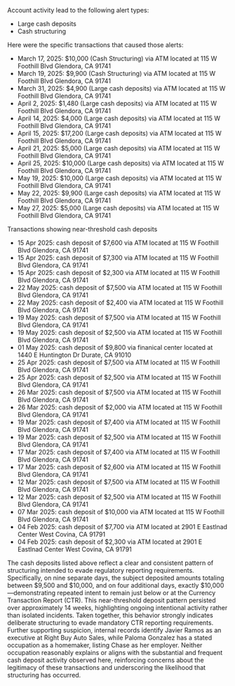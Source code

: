 Account activity lead to the following alert types:

- Large cash deposits
- Cash structuring

Here were the specific transactions that caused those alerts:

- March 17, 2025: $10,000 (Cash Structuring) via ATM located at 115 W Foothill Blvd Glendora, CA 91741
- March 19, 2025: $9,900 (Cash Structuring) via ATM located at 115 W Foothill Blvd Glendora, CA 91741
- March 31, 2025: $4,900 (Large cash deposits) via ATM located at 115 W Foothill Blvd Glendora, CA 91741
- April 2, 2025: $1,480 (Large cash deposits) via ATM located at 115 W Foothill Blvd Glendora, CA 91741
- April 14, 2025: $4,000 (Large cash deposits) via ATM located at 115 W Foothill Blvd Glendora, CA 91741
- April 15, 2025: $17,200 (Large cash deposits) via ATM located at 115 W Foothill Blvd Glendora, CA 91741
- April 21, 2025: $5,000 (Large cash deposits) via ATM located at 115 W Foothill Blvd Glendora, CA 91741
- April 25, 2025: $10,000 (Large cash deposits) via ATM located at 115 W Foothill Blvd Glendora, CA 91741
- May 19, 2025: $10,000 (Large cash deposits) via ATM located at 115 W Foothill Blvd Glendora, CA 91741
- May 22, 2025: $9,900 (Large cash deposits) via ATM located at 115 W Foothill Blvd Glendora, CA 91741
- May 27, 2025: $5,000 (Large cash deposits) via ATM located at 115 W Foothill Blvd Glendora, CA 91741



Transactions showing near-threshold cash deposits

- 15 Apr 2025: cash deposit of $7,600 via ATM located at 115 W Foothill Blvd Glendora, CA 91741
- 15 Apr 2025: cash deposit of $7,300 via ATM located at 115 W Foothill Blvd Glendora, CA 91741
- 15 Apr 2025: cash deposit of $2,300 via ATM located at 115 W Foothill Blvd Glendora, CA 91741
- 22 May 2025: cash deposit of $7,500 via ATM located at 115 W Foothill Blvd Glendora, CA 91741
- 22 May 2025: cash deposit of $2,400 via ATM located at 115 W Foothill Blvd Glendora, CA 91741
- 19 May 2025: cash deposit of $7,500 via ATM located at 115 W Foothill Blvd Glendora, CA 91741
- 19 May 2025: cash deposit of $2,500 via ATM located at 115 W Foothill Blvd Glendora, CA 91741
- 01 May 2025: cash deposit of $9,800 via finanical center located at 1440 E Huntington Dr Durate, CA 91010
- 25 Apr 2025: cash deposit of $7,500 via ATM located at 115 W Foothill Blvd Glendora, CA 91741
- 25 Apr 2025: cash deposit of $2,500 via ATM located at 115 W Foothill Blvd Glendora, CA 91741
- 26 Mar 2025: cash deposit of $7,500 via ATM located at 115 W Foothill Blvd Glendora, CA 91741
- 26 Mar 2025: cash deposit of $2,000 via ATM located at 115 W Foothill Blvd Glendora, CA 91741
- 19 Mar 2025: cash deposit of $7,400 via ATM located at 115 W Foothill Blvd Glendora, CA 91741
- 19 Mar 2025: cash deposit of $2,500 via ATM located at 115 W Foothill Blvd Glendora, CA 91741
- 17 Mar 2025: cash deposit of $7,400 via ATM located at 115 W Foothill Blvd Glendora, CA 91741
- 17 Mar 2025: cash deposit of $2,600 via ATM located at 115 W Foothill Blvd Glendora, CA 91741
- 12 Mar 2025: cash deposit of $7,500 via ATM located at 115 W Foothill Blvd Glendora, CA 91741
- 12 Mar 2025: cash deposit of $2,500 via ATM located at 115 W Foothill Blvd Glendora, CA 91741
- 07 Mar 2025: cash deposit of $10,000 via ATM located at 115 W Foothill Blvd Glendora, CA 91741
- 04 Feb 2025: cash deposit of $7,700 via ATM located at 2901 E Eastlnad Center West Covina, CA 91791
- 04 Feb 2025: cash deposit of $2,300 via ATM located at 2901 E Eastlnad Center West Covina, CA 91791



The cash deposits listed above reflect a clear and consistent pattern of structuring intended to evade regulatory reporting requirements. Specifically, on nine separate days, the subject deposited amounts totaling between $9,500 and $10,000, and on four additional days, exactly $10,000—demonstrating repeated intent to remain just below or at the Currency Transaction Report (CTR). This near-threshold deposit pattern persisted over approximately 14 weeks, highlighting ongoing intentional activity rather than isolated incidents. Taken together, this behavior strongly indicates deliberate structuring to evade mandatory CTR reporting requirements. Further supporting suspicion, internal records identify Javier Ramos as an executive at Right Buy Auto Sales, while Paloma Gonzalez has a stated occupation as a homemaker, listing Chase as her employer. Neither occupation reasonably explains or aligns with the substantial and frequent cash deposit activity observed here, reinforcing concerns about the legitimacy of these transactions and underscoring the likelihood that structuring has occurred.


